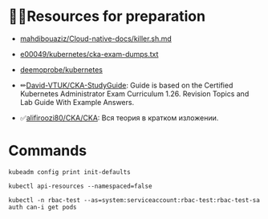 💁‍♂️Resources for preparation
===========================
* [mahdibouaziz/Cloud-native-docs/killer.sh.md](https://github.com/mahdibouaziz/Cloud-native-docs/blob/2e5c4b2c6e4bbeb66511924e8b6634edd4aa2eb0/kubernetes/killer.sh.md)
* [e00049/kubernetes/cka-exam-dumps.txt](https://github.com/e00049/kubernetes/blob/16df5415d2bd6faa3a78e11233a95f905707369a/cka-exam-dumps.txt#L)
* [deemoprobe/kubernetes](https://github.com/deemoprobe/kubernetes/blob/main/Kubernetes%E9%85%8D%E7%BD%AE%E6%A1%88%E4%BE%8B.md)
* ✏[David-VTUK/CKA-StudyGuide](https://github.com/David-VTUK/CKA-StudyGuide): Guide is based on the Certified Kubernetes Administrator Exam Curriculum 1.26. Revision Topics and Lab Guide With Example Answers.

* ✅[alifiroozi80/CKA/CKA](https://github.com/alifiroozi80/CKA/blob/main/CKA/README.md): Вся теория в кратком изложении.

Commands
========
```shell
kubeadm config print init-defaults
```
```shell
kubectl api-resources --namespaced=false
```
```shell
kubectl -n rbac-test --as=system:serviceaccount:rbac-test:rbac-test-sa auth can-i get pods
```
